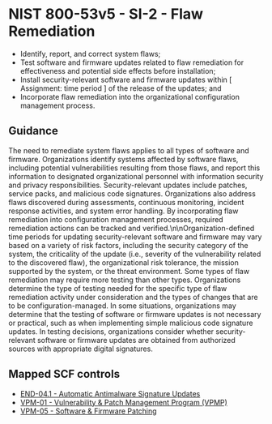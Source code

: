 # NIST 800-53v5 - SI-2 - Flaw Remediation
- Identify, report, and correct system flaws;
- Test software and firmware updates related to flaw remediation for effectiveness and potential side effects before installation;
- Install security-relevant software and firmware updates within \[ Assignment: time period \] of the release of the updates; and
- Incorporate flaw remediation into the organizational configuration management process.
## Guidance
The need to remediate system flaws applies to all types of software and firmware. Organizations identify systems affected by software flaws, including potential vulnerabilities resulting from those flaws, and report this information to designated organizational personnel with information security and privacy responsibilities. Security-relevant updates include patches, service packs, and malicious code signatures. Organizations also address flaws discovered during assessments, continuous monitoring, incident response activities, and system error handling. By incorporating flaw remediation into configuration management processes, required remediation actions can be tracked and verified.\n\nOrganization-defined time periods for updating security-relevant software and firmware may vary based on a variety of risk factors, including the security category of the system, the criticality of the update (i.e., severity of the vulnerability related to the discovered flaw), the organizational risk tolerance, the mission supported by the system, or the threat environment. Some types of flaw remediation may require more testing than other types. Organizations determine the type of testing needed for the specific type of flaw remediation activity under consideration and the types of changes that are to be configuration-managed. In some situations, organizations may determine that the testing of software or firmware updates is not necessary or practical, such as when implementing simple malicious code signature updates. In testing decisions, organizations consider whether security-relevant software or firmware updates are obtained from authorized sources with appropriate digital signatures.
## Mapped SCF controls
- [END-04.1 - Automatic Antimalware Signature Updates](../scf/end-041-automaticantimalwaresignatureupdates.md)
- [VPM-01 - Vulnerability & Patch Management Program (VPMP)](../scf/vpm-01-vulnerability&patchmanagementprogram(vpmp).md)
- [VPM-05 - Software & Firmware Patching](../scf/vpm-05-software&firmwarepatching.md)
